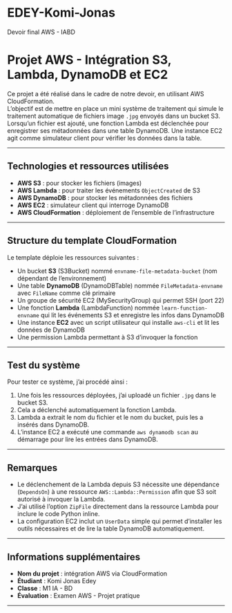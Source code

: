 # EDEY-Komi-Jonas
Devoir final AWS - IABD

# Projet AWS - Intégration S3, Lambda, DynamoDB et EC2

Ce projet a été réalisé dans le cadre de notre devoir, en utilisant AWS CloudFormation.  
L’objectif est de mettre en place un mini système de traitement qui simule le traitement automatique de fichiers image `.jpg` envoyés dans un bucket S3. Lorsqu’un fichier est ajouté, une fonction Lambda est déclenchée pour enregistrer ses métadonnées dans une table DynamoDB. Une instance EC2 agit comme simulateur client pour vérifier les données dans la table.

---

## Technologies et ressources utilisées

- **AWS S3** : pour stocker les fichiers (images)
- **AWS Lambda** : pour traiter les événements `ObjectCreated` de S3
- **AWS DynamoDB** : pour stocker les métadonnées des fichiers
- **AWS EC2** : simulateur client qui interroge DynamoDB
- **AWS CloudFormation** : déploiement de l’ensemble de l’infrastructure

---

## Structure du template CloudFormation

Le template déploie les ressources suivantes :

- Un bucket **S3** (S3Bucket) nommé `envname-file-metadata-bucket` (nom dépendant de l’environnement)
- Une table **DynamoDB** (DynamoDBTable) nommée `FileMetadata-envname` avec `FileName` comme clé primaire
- Un groupe de sécurité EC2 (MySecurityGroup) qui permet SSH (port 22)
- Une fonction **Lambda** (LambdaFunction) nommée `learn-function-envname` qui lit les événements S3 et enregistre les infos dans DynamoDB
- Une instance **EC2** avec un script utilisateur qui installe `aws-cli` et lit les données de DynamoDB
- Une permission Lambda permettant à S3 d’invoquer la fonction

---

## Test du système

Pour tester ce système, j’ai procédé ainsi :

1. Une fois les ressources déployées, j’ai uploadé un fichier `.jpg` dans le bucket S3.
2. Cela a déclenché automatiquement la fonction Lambda.
3. Lambda a extrait le nom du fichier et le nom du bucket, puis les a insérés dans DynamoDB.
4. L’instance EC2 a exécuté une commande `aws dynamodb scan` au démarrage pour lire les entrées dans DynamoDB.

---

## Remarques

- Le déclenchement de la Lambda depuis S3 nécessite une dépendance (`DependsOn`) à une ressource `AWS::Lambda::Permission` afin que S3 soit autorisé à invoquer la Lambda.
- J’ai utilisé l’option `ZipFile` directement dans la ressource Lambda pour inclure le code Python inline.
- La configuration EC2 inclut un `UserData` simple qui permet d’installer les outils nécessaires et de lire la table DynamoDB automatiquement.

---

## Informations supplémentaires

- **Nom du projet** : intégration AWS via CloudFormation
- **Étudiant** : Komi Jonas Edey
- **Classe** : M1 IA - BD
- **Évaluation** : Examen AWS - Projet pratique

---
